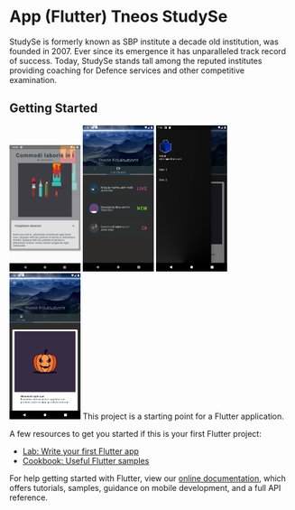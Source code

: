 # App (Flutter) Tneos StudySe

StudySe is formerly known as SBP institute a decade old institution, was founded in 2007. Ever since its emergence it has unparalleled track record of success. Today, StudySe stands tall among the reputed institutes providing coaching for Defence services and other competitive examination.

## Getting Started

<img src="screenshot\screen-1.png" width="25%" height="auto">
<img src="screenshot\screen-2.png" width="25%" height="auto">
<img src="screenshot\screen-3.png" width="25%" height="auto">
<img src="screenshot\screen-4.png" width="25%" height="auto">
This project is a starting point for a Flutter application.

A few resources to get you started if this is your first Flutter project:

- [Lab: Write your first Flutter app](https://flutter.dev/docs/get-started/codelab)
- [Cookbook: Useful Flutter samples](https://flutter.dev/docs/cookbook)

For help getting started with Flutter, view our
[online documentation](https://flutter.dev/docs), which offers tutorials,
samples, guidance on mobile development, and a full API reference.

